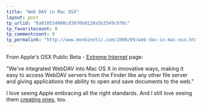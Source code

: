 ```yaml
---
title: "Web DAV in Mac OSX"
layout: post
tp_urlid: "6a010534988cd3970b0120a5b3549c970c"
tp_favoritecount: 0
tp_commentcount: 0
tp_permalink: "http://www.monkinetic.com/2000/09/web-dav-in-mac-osx.html"
---
```

From Apple&#39;s OSX Public Beta - <a href="http://redmonk.net/wp-admin/">Extreme Internet</a> page:

&quot;We&#39;ve integrated WebDAV into Mac OS X in innovative ways, making it easy to access WebDAV servers from the Finder like any other file server and giving applications the ability to open and save documents to the web.&quot;

I love seeing Apple embracing all the right standards. And I still love seeing them <a href="http://www.apple.com/firewire/">creating ones</a>, too.
